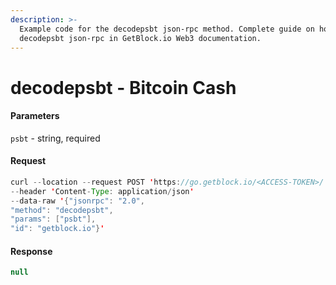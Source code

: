 ```yaml
---
description: >-
  Example code for the decodepsbt json-rpc method. Сomplete guide on how to use
  decodepsbt json-rpc in GetBlock.io Web3 documentation.
---
```


# decodepsbt - Bitcoin Cash

#### Parameters

`psbt` - string, required

#### Request

```java
curl --location --request POST 'https://go.getblock.io/<ACCESS-TOKEN>/' 
--header 'Content-Type: application/json' 
--data-raw '{"jsonrpc": "2.0",
"method": "decodepsbt",
"params": ["psbt"],
"id": "getblock.io"}'
```

#### Response

```java
null
```

